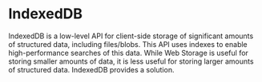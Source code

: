 # IndexedDB
IndexedDB is a low-level API for client-side storage of significant amounts of structured data, including files/blobs. This API uses indexes to enable high-performance searches of this data. While Web Storage is useful for storing smaller amounts of data, it is less useful for storing larger amounts of structured data. IndexedDB provides a solution.
